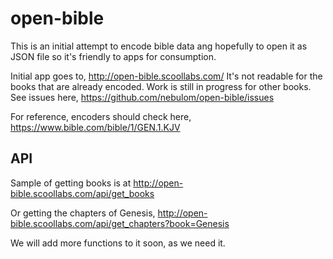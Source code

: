 # open-bible

This is an initial attempt to encode bible data ang hopefully to open it as JSON file so it's friendly to apps for consumption.

Initial app goes to, http://open-bible.scoollabs.com/ It's not readable for the books that are already encoded. Work is still in progress for other books. See issues here, https://github.com/nebulom/open-bible/issues

For reference, encoders should check here, https://www.bible.com/bible/1/GEN.1.KJV 

## API

Sample of getting books is at http://open-bible.scoollabs.com/api/get_books

Or getting the chapters of Genesis, http://open-bible.scoollabs.com/api/get_chapters?book=Genesis

We will add more functions to it soon, as we need it.
